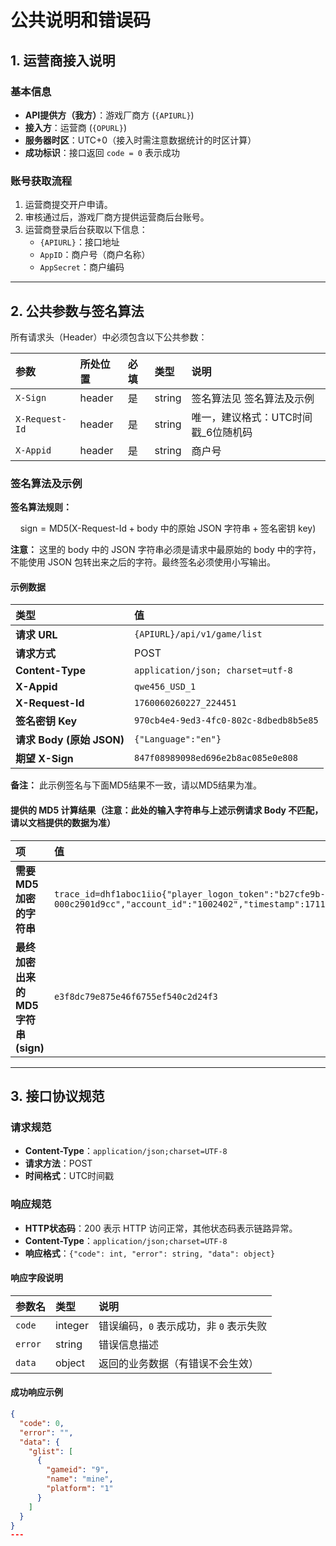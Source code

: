 # 公共说明和错误码

## 1. 运营商接入说明

### 基本信息

- **API提供方（我方）**：游戏厂商方 (`{APIURL}`)
- **接入方**：运营商 (`{OPURL}`)
- **服务器时区**：UTC+0（接入时需注意数据统计的时区计算）
- **成功标识**：接口返回 `code = 0` 表示成功

### 账号获取流程

1. 运营商提交开户申请。
2. 审核通过后，游戏厂商方提供运营商后台账号。
3. 运营商登录后台获取以下信息：
   - `{APIURL}`：接口地址
   - `AppID`：商户号（商户名称）
   - `AppSecret`：商户编码

---

## 2. 公共参数与签名算法

所有请求头（Header）中必须包含以下公共参数：

| 参数             | 所处位置   | 必填  | 类型     | 说明                    |
|:-------------- |:------ |:--- |:------ |:--------------------- |
| `X-Sign`       | header | 是   | string | 签名算法见 签名算法及示例         |
| `X-Request-Id` | header | 是   | string | 唯一，建议格式：UTC时间戳\_6位随机码 |
| `X-Appid`      | header | 是   | string | 商户号                   |

### 签名算法及示例

**签名算法规则：**

$$
\text{sign} = \text{MD5}(\text{X-Request-Id} + \text{body 中的原始 JSON 字符串} + \text{签名密钥 key})
$$

**注意：** 这里的 body 中的 JSON 字符串必须是请求中最原始的 body 中的字符，不能使用 JSON 包转出来之后的字符。最终签名必须使用小写输出。

#### 示例数据

| 类型                    | 值                                      |
|:--------------------- |:-------------------------------------- |
| **请求 URL**            | `{APIURL}/api/v1/game/list`            |
| **请求方式**              | POST                                   |
| **Content-Type**      | `application/json; charset=utf-8`      |
| **X-Appid**           | `qwe456_USD_1`                         |
| **X-Request-Id**      | `1760060260227_224451`                 |
| **签名密钥 Key**          | `970cb4e4-9ed3-4fc0-802c-8dbedb8b5e85` |
| **请求 Body (原始 JSON)** | `{"Language":"en"}`                    |
| **期望 X-Sign**         | `847f08989098ed696e2b8ac085e0e808`     |

**备注：** 此示例签名与下面MD5结果不一致，请以MD5结果为准。

#### 提供的 MD5 计算结果（注意：此处的输入字符串与上述示例请求 Body 不匹配，请以文档提供的数据为准）

| 项                          | 值                                                                                                                                                                  |
|:-------------------------- |:------------------------------------------------------------------------------------------------------------------------------------------------------------------ |
| **需要 MD5 加密的字符串**          | `trace_id=dhf1aboc1iio{"player_logon_token":"b27cfe9b-f01c-11ee-a0b5-000c2901d9cc","account_id":"1002402","timestamp":1711971655}39a6581c31ef3203a22edb2daa2ab6d1` |
| **最终加密出来的 MD5 字符串 (sign)** | `e3f8dc79e875e46f6755ef540c2d24f3`                                                                                                                                 |

---

## 3. 接口协议规范

### 请求规范

- **Content-Type**：`application/json;charset=UTF-8`
- **请求方法**：POST
- **时间格式**：UTC时间戳

### 响应规范

- **HTTP状态码**：200 表示 HTTP 访问正常，其他状态码表示链路异常。
- **Content-Type**：`application/json;charset=UTF-8`
- **响应格式**：`{"code": int, "error": string, "data": object}`

#### 响应字段说明

| 参数名     | 类型      | 说明                       |
|:------- |:------- |:------------------------ |
| `code`  | integer | 错误编码，`0` 表示成功，非 `0` 表示失败 |
| `error` | string  | 错误信息描述                   |
| `data`  | object  | 返回的业务数据（有错误不会生效）         |

#### 成功响应示例

```json
{
  "code": 0,
  "error": "",
  "data": {
    "glist": [
      {
        "gameid": "9",
        "name": "mine",
        "platform": "1"
      }
    ]
  }
}
---
```
